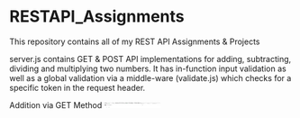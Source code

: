 # RESTAPI_Assignments
This repository contains all of my REST API Assignments &amp; Projects

server.js contains GET & POST API implementations for adding, subtracting, dividing and multiplying two numbers. It has in-function input validation as well as a global validation via a middle-ware (validate.js) which checks for a specific token in the request header.

Addition via GET Method
<img src="/images/get%20add.png" width="100" height="10">

